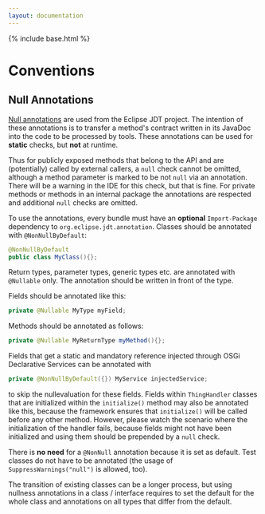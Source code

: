 ```yaml
---
layout: documentation
---
```


{% include base.html %}

# Conventions

## Null Annotations

[Null annotations](https://wiki.eclipse.org/JDT_Core/Null_Analysis) are used from the Eclipse JDT project.
The intention of these annotations is to transfer a method's contract written in its JavaDoc into the code to be processed by tools.
These annotations can be used for **static** checks, but **not** at runtime.

Thus for publicly exposed methods that belong to the API and are (potentially) called by external callers, a `null` check cannot be omitted, although a method parameter is marked to be not `null` via an annotation.
There will be a warning in the IDE for this check, but that is fine.
For private methods or methods in an internal package the annotations are respected and additional `null` checks are omitted.

To use the annotations, every bundle must have an **optional** `Import-Package` dependency to `org.eclipse.jdt.annotation`.
Classes should be annotated with `@NonNullByDefault`:

```java
@NonNullByDefault
public class MyClass(){};
```

Return types, parameter types, generic types etc. are annotated with `@Nullable` only.
The annotation should be written in front of the type.

Fields should be annotated like this:

```java
private @Nullable MyType myField;
```

Methods should be annotated as follows:

```java
private @Nullable MyReturnType myMethod(){};
```

Fields that get a static and mandatory reference injected through OSGi Declarative Services can be annotated with

```java
private @NonNullByDefault({}) MyService injectedService;
```

to skip the nullevaluation for these fields.
Fields within `ThingHandler` classes that are initialized within the `initialize()` method may also be annotated like this, because the framework ensures that `initialize()` will be called before any other method.
However, please watch the scenario where the initialization of the handler fails, because fields might not have been initialized and using them should be prepended by a `null` check.

There is **no need** for a `@NonNull` annotation because it is set as default.
Test classes do not have to be annotated (the usage of `SuppressWarnings("null")` is allowed, too).

The transition of existing classes can be a longer process, but using nullness annotations in a class / interface requires to set the default for the whole class and annotations on all types that differ from the default.
